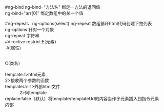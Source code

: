 #ng-bind
 ng-bind="方法名" 绑定一方法的返回值<br>
 ng-bind="arr[0]" 绑定数组中的某一个值<br>

#ng-repeat、ng-options(select)
 ng-repeat 数组循环html代码创建下拉列表<br>
 ng-options 针对一个对象<br>
 ng-repeat 字符串<br>
#directive
 restrict:E(元素)<my-directive></my-directive><br>
 	  A(属性)<div my-directive="expression"></div><br>
	  C(类名)<div class="my-directive"></div><br>
 template:1>html元素		<br>
  	  2>接收两个参数的函数<br>
 templateUrl:1>外部html文件<br>
             2>同template<br>
 replace:false（默认）将template/templateUrl的内容当作子元素插入到指令元素内部
